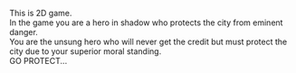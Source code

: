This is 2D game.  
In the game you are a hero in shadow who protects the city from eminent danger.   
You are the unsung hero who will never get the credit but must protect the city due to your superior moral standing.  
GO PROTECT...  
